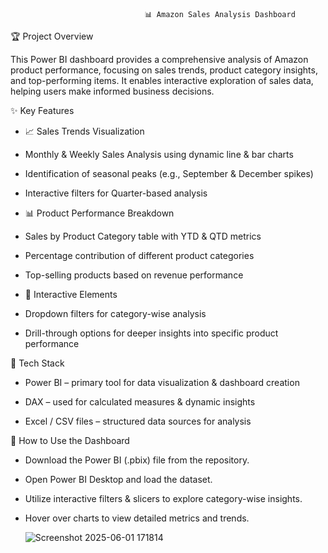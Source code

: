                                   📊 Amazon Sales Analysis Dashboard
                                  
🏆 Project Overview

This Power BI dashboard provides a comprehensive analysis of Amazon product performance, focusing on sales trends, product category insights, and top-performing items. It enables interactive exploration of sales data, helping users make informed business decisions.

✨ Key Features

- 📈 Sales Trends Visualization
  
- Monthly & Weekly Sales Analysis using dynamic line & bar charts
  
- Identification of seasonal peaks (e.g., September & December spikes)
  
- Interactive filters for Quarter-based analysis
  
- 📊 Product Performance Breakdown
  
- Sales by Product Category table with YTD & QTD metrics
  
- Percentage contribution of different product categories
  
- Top-selling products based on revenue performance
  
- 📌 Interactive Elements
  
- Dropdown filters for category-wise analysis
  
- Drill-through options for deeper insights into specific product performance
  
🔧 Tech Stack

- Power BI – primary tool for data visualization & dashboard creation
  
- DAX – used for calculated measures & dynamic insights
  
- Excel / CSV files – structured data sources for analysis
  
🚀 How to Use the Dashboard

- Download the Power BI (.pbix) file from the repository.
  
- Open Power BI Desktop and load the dataset.
  
- Utilize interactive filters & slicers to explore category-wise insights.
  
- Hover over charts to view detailed metrics and trends.

  ![Screenshot 2025-06-01 171814](https://github.com/user-attachments/assets/06442491-9cf1-443c-bea0-7fa310906740)

